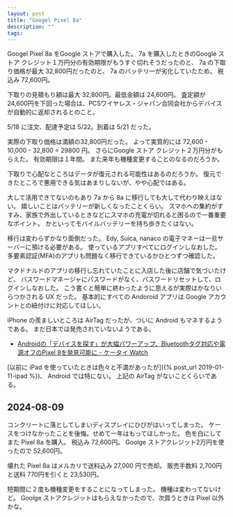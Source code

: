 ```yaml
---
layout: post
title: "Googel Pixel 8a"
description: ""
tags: 
---
```


Googel Pixel 8a をGoogle ストアで購入した。
7a を購入したときのGoogle ストア クレジット１万円分の有効期限がもうすぐ切れそうだったのと、
7a の下取り価格が最大 32,800円だったのと、
7a のバッテリーが劣化していたため。
税込み 72,600円。

下取りの見積もり額は最大 32,800円。最低金額は 24,600円。
査定額が 24,600円を下回った場合は、PCSワイヤレス・ジャパン合同会社からデバイスが自動的に返却されるとのこと。

5/18 に注文、配達予定は 5/22。到着は 5/21 だった。

実際の下取り価格は満額の32,800円だった。
よって実質的には 72,600 - 10,000 - 32,800 = 29800 円。
さらにGoogle ストア クレジット２万円分がもらえた。
有効期限は１年間。
また来年も機種変更することのなるのだろうか。

下取りで心配なところはデータが復元される可能性はあるのだろうか。
復元できたところで悪用できる気はあまりしないが、やや心配ではある。

大して活用できてないのもあり 7a から 8a に移行しても大して代わり映えはない。
嬉しいことはバッテリーが新しくなったことくらい。
スマホへの集約がすすみ、家族で外出しているときなどにスマホの充電が切れると困るので一番重要なポイント。
かといってモバイルバッテリーを持ち歩きたくはない。

移行は変わらずかなり面倒だった。
Edy, Suica, nanaco の電子マネーは一旦サーバーに預ける必要がある。
使っているアプリすべてにログインしなおした。
多要素認証(MFA)のアプリも問題なく移行できているかひとつずつ確認した。

マクドナルドのアプリの移行し忘れていたことに入店した後に店舗で気づいたけど、
パスワードマネージャにパスワードがなく、パスワードリセットして、ログインしなおした。
こう書くと簡単に終わったように思えるが実際はかなりいらつかされる UX だった。
基本的にすべての Andoroid アプリは Google アカウントとの紐付けに対応してほしい。

iPhone の羨ましいところは AirTag だったが、ついに Android もマネするようである。
まだ日本では発売されていないようである。
* [Androidの「デバイスを探す」が大幅パワーアップ、Bluetoothタグ対応や電源オフのPixel 8を発見可能に - ケータイ Watch](https://k-tai.watch.impress.co.jp/docs/news/1582879.html)

[以前に iPad を使っていたときは色々と不満があったが]({% post_url 2019-01-11-ipad %})、
Android では特にない。
上記の AirTag がないことくらいである。

## 2024-08-09

コンクリートに落としてしまいディスプレイにひびがはいってしまった。
ケースをつけなかったことを後悔。せめて一年はもってほしかった。
色を白にしてまた Pixel 8a を購入。
税込み 72,600円。 Goolge ストアクレジット2万円を使ったので 52,600円。

壊れた Pixel 8a はメルカリで送料込み 27,000 円で売却。
販売手数料 2,700円と送料 770円を引くと 23,530円。

短期間に２度も機種変更をすることになってしまった。
機種は変わってないけど。
Goolge ストアクレジットはもらえなかったので、次買うときは Pixel 以外かな。
